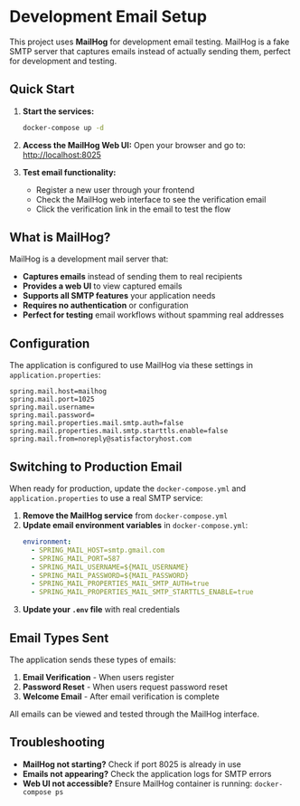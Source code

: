 # Development Email Setup

This project uses **MailHog** for development email testing. MailHog is a fake SMTP server that captures emails instead of actually sending them, perfect for development and testing.

## Quick Start

1. **Start the services:**
   ```bash
   docker-compose up -d
   ```

2. **Access the MailHog Web UI:**
   Open your browser and go to: [http://localhost:8025](http://localhost:8025)

3. **Test email functionality:**
   - Register a new user through your frontend
   - Check the MailHog web interface to see the verification email
   - Click the verification link in the email to test the flow

## What is MailHog?

MailHog is a development mail server that:
- **Captures emails** instead of sending them to real recipients
- **Provides a web UI** to view captured emails
- **Supports all SMTP features** your application needs
- **Requires no authentication** or configuration
- **Perfect for testing** email workflows without spamming real addresses

## Configuration

The application is configured to use MailHog via these settings in `application.properties`:

```properties
spring.mail.host=mailhog
spring.mail.port=1025
spring.mail.username=
spring.mail.password=
spring.mail.properties.mail.smtp.auth=false
spring.mail.properties.mail.smtp.starttls.enable=false
spring.mail.from=noreply@satisfactoryhost.com
```

## Switching to Production Email

When ready for production, update the `docker-compose.yml` and `application.properties` to use a real SMTP service:

1. **Remove the MailHog service** from `docker-compose.yml`
2. **Update email environment variables** in `docker-compose.yml`:
   ```yaml
   environment:
     - SPRING_MAIL_HOST=smtp.gmail.com
     - SPRING_MAIL_PORT=587
     - SPRING_MAIL_USERNAME=${MAIL_USERNAME}
     - SPRING_MAIL_PASSWORD=${MAIL_PASSWORD}
     - SPRING_MAIL_PROPERTIES_MAIL_SMTP_AUTH=true
     - SPRING_MAIL_PROPERTIES_MAIL_SMTP_STARTTLS_ENABLE=true
   ```
3. **Update your `.env` file** with real credentials

## Email Types Sent

The application sends these types of emails:

1. **Email Verification** - When users register
2. **Password Reset** - When users request password reset
3. **Welcome Email** - After email verification is complete

All emails can be viewed and tested through the MailHog interface.

## Troubleshooting

- **MailHog not starting?** Check if port 8025 is already in use
- **Emails not appearing?** Check the application logs for SMTP errors
- **Web UI not accessible?** Ensure MailHog container is running: `docker-compose ps`
